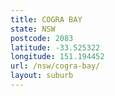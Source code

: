 ```yaml
---
title: COGRA BAY
state: NSW
postcode: 2083
latitude: -33.525322
longitude: 151.194452
url: /nsw/cogra-bay/
layout: suburb
---
```

